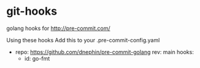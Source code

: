 # git-hooks

golang hooks for http://pre-commit.com/

Using these hooks
Add this to your .pre-commit-config.yaml

- repo: https://github.com/dnephin/pre-commit-golang
  rev: main
  hooks:
    - id: go-fmt
